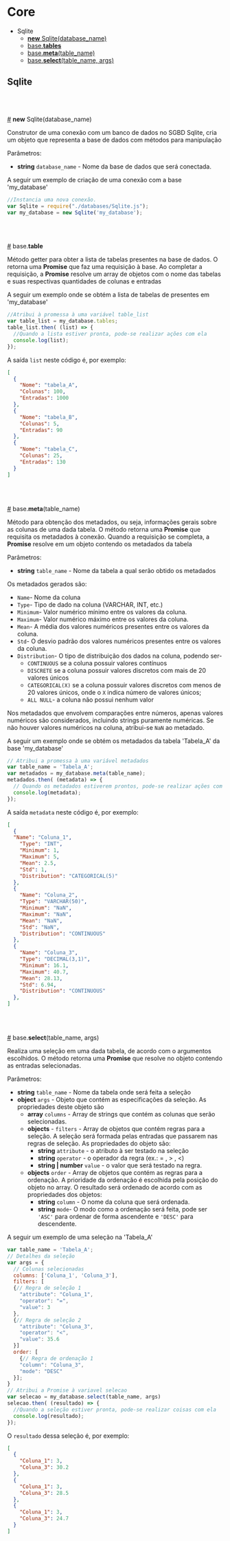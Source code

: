 # Core

- Sqlite
  - [__new__ Sqlite(database_name)](#Sqlite)
  - [base.__tables__](#sqlite.tables)
  - [base.__meta__(table_name)](#sqlite.meta)
  - [base.__select__(table_name, args)](#sqlite.select)


## Sqlite

<br/>
<br/>

<a href="#Sqlite" name="Sqlite">#</a> **new** Sqlite(database_name)

Construtor de uma conexão com um banco de dados no SGBD Sqlite, cria um objeto que representa a base de dados com métodos para manipulação

Parâmetros:
- **string** `database_name` - Nome da base de dados que será conectada.

A seguir um exemplo de criação de uma conexão com a base 'my_database'

```javascript
//Instancia uma nova conexão.
var Sqlite = require("./databases/Sqlite.js");
var my_database = new Sqlite('my_database');
```

<br>
<br>

<a href="#base.tables" name="base.tables">#</a> base.__table__

Método getter para obter a lista de tabelas presentes na base de dados. O retorna uma **Promise** que faz uma requisição à base. Ao completar a requisição, a **Promise** resolve um array de objetos com o nome das tabelas e suas respectivas quantidades de colunas e entradas

A seguir um exemplo onde se obtém a lista de tabelas de presentes em 'my_database'

```javascript
//Atribui à promessa à uma variável table_list
var table_list = my_database.tables;
table_list.then( (list) => {
  //Quando a lista estiver pronta, pode-se realizar ações com ela
  console.log(list);
});
```

A saída ```list``` neste código é, por exemplo:
```JSON
[
  {
    "Nome": "tabela_A",
    "Colunas": 100,
    "Entradas": 1000
  },
  {
    "Nome": "tabela_B",
    "Colunas": 5,
    "Entradas": 90
  },
  {
    "Nome": "tabela_C",
    "Colunas": 25,
    "Entradas": 130
  }
]
```
<br>
<br>

<a href="#base.meta" name="base.meta">#</a> base.__meta__(table_name)

Método para obtenção dos metadados, ou seja, informações gerais sobre as colunas de uma dada tabela. O método retorna uma **Promise** que requisita os metadados à conexão. Quando a requisição se completa, a **Promise** resolve em um objeto contendo os metadados da tabela

Parâmetros:
- **string** `table_name` - Nome da tabela a qual serão obtido os metadados

Os metadados gerados são:
- ```Name```- Nome da coluna
- ```Type```- Tipo de dado na coluna (VARCHAR, INT, etc.)
- ```Minimum```- Valor numérico mínimo entre os valores da coluna.
- ```Maximum```- Valor numérico máximo entre os valores da coluna.
- ```Mean```- A média dos valores numéricos presentes entre os valores da coluna.
- ```Std```-  O desvio padrão dos valores numéricos presentes entre os valores da coluna.
- ```Distribution```- O tipo de distribuição dos dados na coluna, podendo ser-
  - ```CONTINUOUS``` se a coluna possuir valores contínuos
  - ```DISCRETE``` se a coluna possuir valores discretos com mais de 20 valores únicos
  - ```CATEGORICAL(X)``` se a coluna possuir valores discretos com menos de 20 valores únicos, onde o ```X``` indica número de valores únicos;
  - ```ALL NULL```- a coluna não possui nenhum valor

Nos metadados que envolvem comparações entre números, apenas valores numéricos são considerados, incluindo strings puramente numéricas. Se não houver valores numéricos na coluna, atribui-se ```NaN``` ao metadado.

A seguir um exemplo onde se obtém os metadados da tabela 'Tabela_A' da base 'my_database'

```javascript
// Atribui a promessa à uma variável metadados
var table_name = 'Tabela_A';
var metadados = my_database.meta(table_name);
metadados.then( (metadata) => {
  // Quando os metadados estiverem prontos, pode-se realizar ações com ele
  console.log(metadata);
});
```
A saída ```metadata``` neste código é, por exemplo:
```JSON
[
  {
  "Name": "Coluna_1",
    "Type": "INT",
    "Minimum": 1,
    "Maximum": 5,
    "Mean": 2.5,
    "Std": 1,
    "Distribution": "CATEGORICAL(5)"
  },
  {
    "Name": "Coluna_2",
    "Type": "VARCHAR(50)",
    "Minimum": "NaN",
    "Maximum": "NaN",
    "Mean": "NaN",
    "Std": "NaN",
    "Distribution": "CONTINUOUS"
  },
  {
    "Name": "Coluna_3",
    "Type": "DECIMAL(3,1)",
    "Minimum": 16.1,
    "Maximum": 40.7,
    "Mean": 28.13,
    "Std": 6.94,
    "Distribution": "CONTINUOUS"
  },
]
```

<br>
<br>

<a href="#base.select" name="base.select">#</a> base.__select__(table_name, args)

Realiza uma seleção em uma dada tabela, de acordo com o argumentos escolhidos. O método retorna uma **Promise** que resolve no objeto contendo as entradas selecionadas.

Parâmetros:
- **string** `table_name` - Nome da tabela onde será feita a seleção
- **object** `args` - Objeto que contém as especificações da seleção. As propriedades deste objeto são
  - **array** `columns` - Array de strings que contém as colunas que serão selecionadas.
  - **objects** - `filters` - Array de objetos que contém regras para a seleção. A seleção será formada pelas entradas que passarem nas regras de seleção. As propriedades do objeto são:
    - **string** `attribute` - o atributo à ser testado na seleção
    - **string** `operator` - o operador da regra (ex.: = ,  > , <)
    - **string | number** `value` - o valor que será testado na regra.
  - **objects** `order` - Array de objetos que contém as regras para a ordenação. A prioridade da ordenação é escolhida pela posição do objeto no array. O resultado será ordenado de acordo com as propriedades dos objetos:
    - **string** `column` - O nome da coluna que será ordenada.
    - **string** `mode`- O modo como a ordenação será feita, pode ser `'ASC'` para ordenar de forma ascendente e `'DESC'` para descendente.



A seguir um exemplo de uma seleção na 'Tabela_A'
```javascript
var table_name = 'Tabela_A';
// Detalhes da seleção
var args = {
  // Colunas selecionadas
  columns: ['Coluna_1', 'Coluna_3'],
  filters: [
  {// Regra de seleção 1
    "attribute": "Coluna_1",
    "operator": "=",
    "value": 3
  },
  {// Regra de seleção 2
    "attribute": "Coluna_3",
    "operator": "<",
    "value": 35.6
  }]
  order: [
    {// Regra de ordenação 1
    "column": "Coluna_3",
    "mode": "DESC"
  }];
}
// Atribui a Promise à variavel selecao
var selecao = my_database.select(table_name, args)
selecao.then( (resultado) => {
  //Quando a seleção estiver pronta, pode-se realizar coisas com ela
  console.log(resultado);
});
```

O ```resultado``` dessa seleção é, por exemplo:

```JSON
[
  {
    "Coluna_1": 3,
    "Coluna_3": 30.2
  },
  {
    "Coluna_1": 3,
    "Coluna_3": 28.5
  },
  {
    "Coluna_1": 3,
    "Coluna_3": 24.7
  }
]
```

